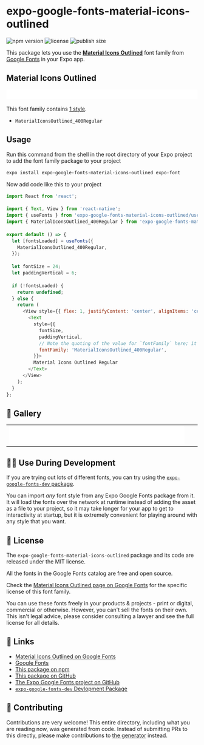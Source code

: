 # expo-google-fonts-material-icons-outlined

![npm version](https://flat.badgen.net/npm/v/expo-google-fonts-material-icons-outlined)
![license](https://flat.badgen.net/github/license/expo/google-fonts)
![publish size](https://flat.badgen.net/packagephobia/install/expo-google-fonts-material-icons-outlined)

This package lets you use the [**Material Icons Outlined**](https://fonts.google.com/specimen/Material+Icons+Outlined) font family from [Google Fonts](https://fonts.google.com/) in your Expo app.

## Material Icons Outlined

![Material Icons Outlined](./font-family.png)

This font family contains [1 style](#-gallery).

- `MaterialIconsOutlined_400Regular`

## Usage

Run this command from the shell in the root directory of your Expo project to add the font family package to your project
```sh
expo install expo-google-fonts-material-icons-outlined expo-font
```

Now add code like this to your project
```js
import React from 'react';

import { Text, View } from 'react-native';
import { useFonts } from 'expo-google-fonts-material-icons-outlined/useFonts';
import { MaterialIconsOutlined_400Regular } from 'expo-google-fonts-material-icons-outlined/400Regular';

export default () => {
  let [fontsLoaded] = useFonts({
    MaterialIconsOutlined_400Regular,
  });

  let fontSize = 24;
  let paddingVertical = 6;

  if (!fontsLoaded) {
    return undefined;
  } else {
    return (
      <View style={{ flex: 1, justifyContent: 'center', alignItems: 'center' }}>
        <Text
          style={{
            fontSize,
            paddingVertical,
            // Note the quoting of the value for `fontFamily` here; it expects a string!
            fontFamily: 'MaterialIconsOutlined_400Regular',
          }}>
          Material Icons Outlined Regular
        </Text>
      </View>
    );
  }
};

```

## 🔡 Gallery


||||
|-|-|-|
|![MaterialIconsOutlined_400Regular](.//400Regular/MaterialIconsOutlined_400Regular.ttf.png)||||


## 👩‍💻 Use During Development

If you are trying out lots of different fonts, you can try using the [`expo-google-fonts-dev` package](https://github.com/freeboub/google-fonts/tree/master/font-packages/dev#readme).

You can import *any* font style from any Expo Google Fonts package from it. It will load the fonts
over the network at runtime instead of adding the asset as a file to your project, so it may take longer
for your app to get to interactivity at startup, but it is extremely convenient
for playing around with any style that you want.

## 📖 License

The `expo-google-fonts-material-icons-outlined` package and its code are released under the MIT license.

All the fonts in the Google Fonts catalog are free and open source.

Check the [Material Icons Outlined page on Google Fonts](https://fonts.google.com/specimen/Material+Icons+Outlined) for the specific license of this font family.

You can use these fonts freely in your products & projects - print or digital, commercial or otherwise. However, you can't sell the fonts on their own. This isn't legal advice, please consider consulting a lawyer and see the full license for all details.

## 🔗 Links

- [Material Icons Outlined on Google Fonts](https://fonts.google.com/specimen/Material+Icons+Outlined)
- [Google Fonts](https://fonts.google.com/)
- [This package on npm](https://www.npmjs.com/package/expo-google-fonts-material-icons-outlined)
- [This package on GitHub](https://github.com/freeboub/google-fonts/tree/master/font-packages/material-icons-outlined)
- [The Expo Google Fonts project on GitHub](https://github.com/freeboub/google-fonts)
- [`expo-google-fonts-dev` Devlopment Package](https://github.com/freeboub/google-fonts/tree/master/font-packages/dev)

## 🤝 Contributing

Contributions are very welcome! This entire directory, including what you are reading now, was generated from code. Instead of submitting PRs to this directly, please make contributions to [the generator](https://github.com/freeboub/google-fonts/tree/master/packages/generator) instead.
